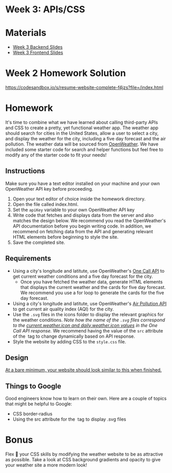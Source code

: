 # Week 3: APIs/CSS

# Materials
- [Week 3 Backend Slides](https://docs.google.com/presentation/d/1qUem7kvlVGblh6rOPugepUgLxjmQyPVx71GJoVGtcMY/edit?usp=sharing)
- [Week 3 Frontend Slides](https://docs.google.com/presentation/d/17eiGw5dpWhyYA74VKUkkLhJuNoVRyTW-hXRbGzWJYnk/edit?usp=sharing)

# Week 2 Homework Solution
https://codesandbox.io/s/resume-website-complete-f4jzs?file=/index.html 

# Homework
It's time to combine what we have learned about calling third-party APIs and CSS to create a pretty, yet functional weather app. The weather app should search for cities in the United States, allow a user to select a city, and display the weather for the city, including a five day forecast and the air pollution. The weather data will be sourced from [OpenWeather](https://openweathermap.org/). We have included some starter code for search and helper functions but feel free to modify any of the starter code to fit your needs! 

## Instructions
Make sure you have a text editor installed on your machine and your own OpenWeather API key before proceeding.  
1. Open your text editor of choice inside the homework directory.
2. Open the file called index.html.
4. Set the `apiKey` variable to your own OpenWeather API key
3. Write code that fetches and displays data from the server and also matches the design below. We recommend you read the OpenWeather's API documentation before you begin writing code. In addition, we recommend on fetching data from the API and generating relevant HTML elements before beginning to style the site. 
4. Save the completed site.

## Requirements
- Using a city's longitude and latitute, use OpenWeather's [One Call API](https://openweathermap.org/api/one-call-api) to get current weather conditions and a five day forecast for the city.
    - Once you have fetched the weather data, generate HTML elements that displays the current weather and the cards for five day forecast. We recommend you use a for loop to generate the cards for the five day forecast. 
- Using a city's longitude and latitute, use OpenWeather's [Air Pollution API](https://openweathermap.org/api/air-pollution) to get current air quality index (AQI) for the city.
- Use the `.svg` files in the icons folder to display the relevant graphics for the weather conditions. *Note how the name of the `.svg` files correspond to the [current.weather.icon and daily.weather.icon values](https://openweathermap.org/api/one-call-api#example) in the One Call API response.* We recommend having the value of the `src` attribute of the <img> tag to change dynamically based on API response. 
- Style the website by adding CSS to the `style.css` file. 

## Design
[At a bare minimum, your website should look similar to this when finished.](https://www.figma.com/file/vKRFWIFsJ5WRJTvMNFXOiZ/Weather-App?node-id=2%3A213)

## Things to Google
Good engineers know how to learn on their own. Here are a couple of topics that might be helpful to Google:
- CSS border-radius
- Using the src attribute for the <img> tag to display .svg files

# Bonus
Flex 💪 your CSS skills by modifying the weather website to be as attractive as possible. Take a look at CSS background gradients and opacity to give your weather site a more modern look!
